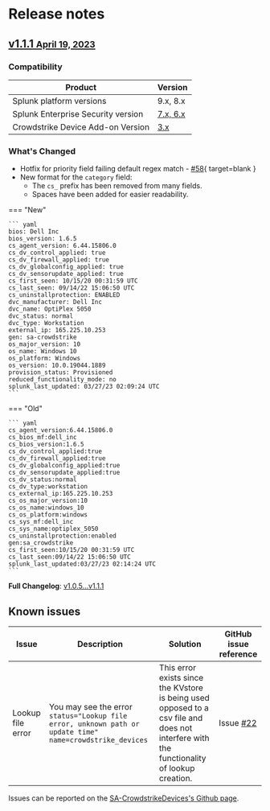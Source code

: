 # Release notes

## [v1.1.1 <small>April 19, 2023</small>](https://github.com/ZachChristensen28/SA-CrowdstrikeDevices/releases/tag/v1.1.1)

### Compatibility

Product | Version
--------- | -------
Splunk platform versions | 9.x, 8.x
Splunk Enterprise Security version | [7.x, 6.x](https://splunkbase.splunk.com/app/263)
Crowdstrike Device Add-on Version | [3.x](https://splunkbase.splunk.com/app/5570)

### What's Changed

- Hotfix for priority field failing default regex match - [#58](https://github.com/ZachChristensen28/SA-CrowdstrikeDevices/issues/58){ target=blank }
- New format for the `category` field:
    - The `cs_` prefix has been removed from many fields.
    - Spaces have been added for easier readability.

=== "New"

    ``` yaml
    bios: Dell Inc
    bios_version: 1.6.5
    cs_agent_version: 6.44.15806.0
    cs_dv_control_applied: true
    cs_dv_firewall_applied: true
    cs_dv_globalconfig_applied: true
    cs_dv_sensorupdate_applied: true
    cs_first_seen: 10/15/20 00:31:59 UTC
    cs_last_seen: 09/14/22 15:06:50 UTC
    cs_uninstallprotection: ENABLED
    dvc_manufacturer: Dell Inc
    dvc_name: OptiPlex 5050
    dvc_status: normal
    dvc_type: Workstation
    external_ip: 165.225.10.253
    gen: sa-crowdstrike
    os_major_version: 10
    os_name: Windows 10
    os_platform: Windows
    os_version: 10.0.19044.1889
    provision_status: Provisioned
    reduced_functionality_mode: no
    splunk_last_updated: 03/27/23 02:09:24 UTC
    ```

=== "Old"

    ``` yaml
    cs_agent_version:6.44.15806.0
    cs_bios_mf:dell_inc
    cs_bios_version:1.6.5
    cs_dv_control_applied:true
    cs_dv_firewall_applied:true
    cs_dv_globalconfig_applied:true
    cs_dv_sensorupdate_applied:true
    cs_dv_status:normal
    cs_dv_type:workstation
    cs_external_ip:165.225.10.253
    cs_os_major_version:10
    cs_os_name:windows_10
    cs_os_platform:windows
    cs_sys_mf:dell_inc
    cs_sys_name:optiplex_5050
    cs_uninstallprotection:enabled
    gen:sa_crowdstrike
    cs_first_seen:10/15/20 00:31:59 UTC
    cs_last_seen:09/14/22 15:06:50 UTC
    splunk_last_updated:03/27/23 02:14:24 UTC
    ```

**Full Changelog**: [v1.0.5...v1.1.1](https://github.com/ZachChristensen28/SA-CrowdstrikeDevices/compare/v1.0.5...v1.1.1)

## Known issues

Issue | Description | Solution | GitHub issue reference
----- | ----------- | -------- | ----------------------
Lookup file error | You may see the error `status="Lookup file error, unknown path or update time" name=crowdstrike_devices` | This error exists since the KVstore is being used opposed to a csv file and does not interfere with the functionality of lookup creation. | Issue [#22](https://github.com/ZachChristensen28/SA-CrowdstrikeDevices/issues/22)

 Issues can be reported on the [SA-CrowdstrikeDevices's Github page](https://github.com/ZachChristensen28/SA-CrowdstrikeDevices/issues).
